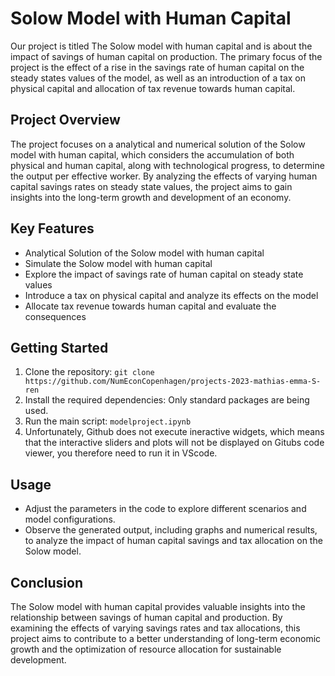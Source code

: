 # Solow Model with Human Capital

Our project is titled The Solow model with human capital and is about the impact of savings of human capital on production. The primary focus of the project is the effect of a rise in the savings rate of human capital on the steady states values of the model, as well as an introduction of a tax on physical capital and allocation of tax revenue towards human capital.

## Project Overview

The project focuses on a analytical and numerical solution of the Solow model with human capital, which considers the accumulation of both physical and human capital, along with technological progress, to determine the output per effective worker. By analyzing the effects of varying human capital savings rates on steady state values, the project aims to gain insights into the long-term growth and development of an economy.

## Key Features
- Analytical Solution of the Solow model with human capital
- Simulate the Solow model with human capital
- Explore the impact of savings rate of human capital on steady state values
- Introduce a tax on physical capital and analyze its effects on the model
- Allocate tax revenue towards human capital and evaluate the consequences

## Getting Started

1. Clone the repository: `git clone https://github.com/NumEconCopenhagen/projects-2023-mathias-emma-S-ren`
2. Install the required dependencies: Only standard packages are being used.
3. Run the main script: `modelproject.ipynb`
4. Unfortunately, Github does not execute ineractive widgets, which means that the interactive sliders and plots will not be displayed on Gitubs code viewer, 
   you therefore need to run it in VScode. 

## Usage

- Adjust the parameters in the code to explore different scenarios and model configurations.
- Observe the generated output, including graphs and numerical results, to analyze the impact of human capital savings and tax allocation on the Solow model.

## Conclusion

The Solow model with human capital provides valuable insights into the relationship between savings of human capital and production. By examining the effects of varying savings rates and tax allocations, this project aims to contribute to a better understanding of long-term economic growth and the optimization of resource allocation for sustainable development.
